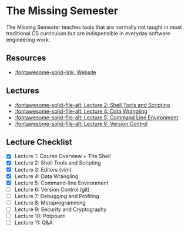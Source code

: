 The Missing Semester
===

The Missing Semester teaches tools that are normally not taught in most traditional CS curriculum but are indispensible in everyday software engineering work.

Resources
---

- [:fontawesome-solid-link: Website](https://missing.csail.mit.edu/)

Lectures
---

- [:fontawesome-solid-file-alt: Lecture 2: Shell Tools and Scripting](lecture-2-shell-tools-and-scripting.md)
- [:fontawesome-solid-file-alt: Lecture 4: Data
    Wrangling](lecture-4-data-wrangling.md)
- [:fontawesome-solid-file-alt: Lecture 5: Command Line
    Environment](lecture-5-command-line-environment.md)
- [:fontawesome-solid-file-alt: Lecture 6: Version
    Control](lecture-6-version-control.md)

Lecture Checklist
---

- [x] Lecture 1: Course Overview + The Shell
- [x] Lecture 2: Shell Tools and Scripting
- [x] Lecture 3: Editors (vim)
- [x] Lecture 4: Data Wrangling
- [x] Lecture 5: Command-line Environment
- [ ] Lecture 6: Version Control (git)
- [ ] Lecture 7: Debugging and Profiling
- [ ] Lecture 8: Metaprogramming
- [ ] Lecture 9: Security and Cryptography
- [ ] Lecture 10: Potpourri
- [ ] Lecture 11: Q&A
